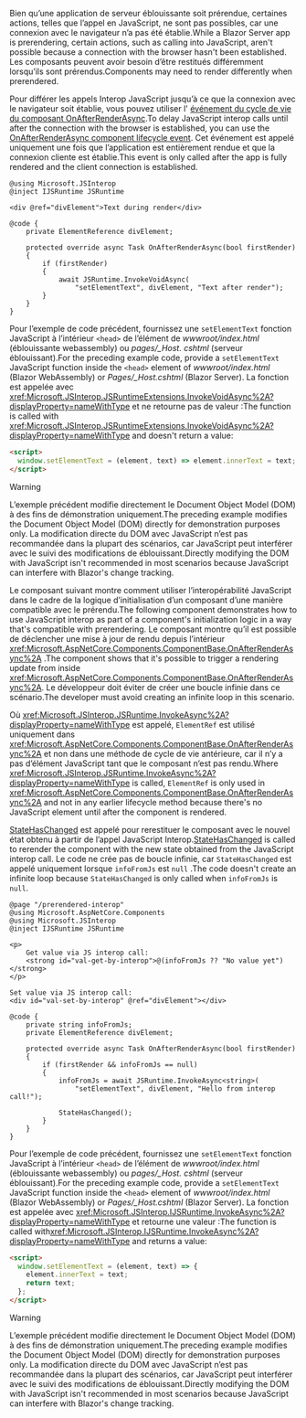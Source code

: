 ---
---
<span data-ttu-id="4fe2b-101">Bien qu’une application de serveur éblouissante soit prérendue, certaines actions, telles que l’appel en JavaScript, ne sont pas possibles, car une connexion avec le navigateur n’a pas été établie.</span><span class="sxs-lookup"><span data-stu-id="4fe2b-101">While a Blazor Server app is prerendering, certain actions, such as calling into JavaScript, aren't possible because a connection with the browser hasn't been established.</span></span> <span data-ttu-id="4fe2b-102">Les composants peuvent avoir besoin d’être restitués différemment lorsqu’ils sont prérendus.</span><span class="sxs-lookup"><span data-stu-id="4fe2b-102">Components may need to render differently when prerendered.</span></span>

<span data-ttu-id="4fe2b-103">Pour différer les appels Interop JavaScript jusqu’à ce que la connexion avec le navigateur soit établie, vous pouvez utiliser l' [événement du cycle de vie du composant OnAfterRenderAsync](xref:blazor/lifecycle#after-component-render).</span><span class="sxs-lookup"><span data-stu-id="4fe2b-103">To delay JavaScript interop calls until after the connection with the browser is established, you can use the [OnAfterRenderAsync component lifecycle event](xref:blazor/lifecycle#after-component-render).</span></span> <span data-ttu-id="4fe2b-104">Cet événement est appelé uniquement une fois que l’application est entièrement rendue et que la connexion cliente est établie.</span><span class="sxs-lookup"><span data-stu-id="4fe2b-104">This event is only called after the app is fully rendered and the client connection is established.</span></span>

```cshtml
@using Microsoft.JSInterop
@inject IJSRuntime JSRuntime

<div @ref="divElement">Text during render</div>

@code {
    private ElementReference divElement;

    protected override async Task OnAfterRenderAsync(bool firstRender)
    {
        if (firstRender)
        {
            await JSRuntime.InvokeVoidAsync(
                "setElementText", divElement, "Text after render");
        }
    }
}
```

<span data-ttu-id="4fe2b-105">Pour l’exemple de code précédent, fournissez une `setElementText` fonction JavaScript à l’intérieur `<head>` de l’élément de *wwwroot/index.html* (éblouissante webassembly) ou *pages/_Host. cshtml* (serveur éblouissant).</span><span class="sxs-lookup"><span data-stu-id="4fe2b-105">For the preceding example code, provide a `setElementText` JavaScript function inside the `<head>` element of *wwwroot/index.html* (Blazor WebAssembly) or *Pages/_Host.cshtml* (Blazor Server).</span></span> <span data-ttu-id="4fe2b-106">La fonction est appelée avec <xref:Microsoft.JSInterop.JSRuntimeExtensions.InvokeVoidAsync%2A?displayProperty=nameWithType> et ne retourne pas de valeur :</span><span class="sxs-lookup"><span data-stu-id="4fe2b-106">The function is called with <xref:Microsoft.JSInterop.JSRuntimeExtensions.InvokeVoidAsync%2A?displayProperty=nameWithType> and doesn't return a value:</span></span>

```html
<script>
  window.setElementText = (element, text) => element.innerText = text;
</script>
```

> [!WARNING]
> <span data-ttu-id="4fe2b-107">L’exemple précédent modifie directement le Document Object Model (DOM) à des fins de démonstration uniquement.</span><span class="sxs-lookup"><span data-stu-id="4fe2b-107">The preceding example modifies the Document Object Model (DOM) directly for demonstration purposes only.</span></span> <span data-ttu-id="4fe2b-108">La modification directe du DOM avec JavaScript n’est pas recommandée dans la plupart des scénarios, car JavaScript peut interférer avec le suivi des modifications de éblouissant.</span><span class="sxs-lookup"><span data-stu-id="4fe2b-108">Directly modifying the DOM with JavaScript isn't recommended in most scenarios because JavaScript can interfere with Blazor's change tracking.</span></span>

<span data-ttu-id="4fe2b-109">Le composant suivant montre comment utiliser l’interopérabilité JavaScript dans le cadre de la logique d’initialisation d’un composant d’une manière compatible avec le prérendu.</span><span class="sxs-lookup"><span data-stu-id="4fe2b-109">The following component demonstrates how to use JavaScript interop as part of a component's initialization logic in a way that's compatible with prerendering.</span></span> <span data-ttu-id="4fe2b-110">Le composant montre qu’il est possible de déclencher une mise à jour de rendu depuis l’intérieur <xref:Microsoft.AspNetCore.Components.ComponentBase.OnAfterRenderAsync%2A> .</span><span class="sxs-lookup"><span data-stu-id="4fe2b-110">The component shows that it's possible to trigger a rendering update from inside <xref:Microsoft.AspNetCore.Components.ComponentBase.OnAfterRenderAsync%2A>.</span></span> <span data-ttu-id="4fe2b-111">Le développeur doit éviter de créer une boucle infinie dans ce scénario.</span><span class="sxs-lookup"><span data-stu-id="4fe2b-111">The developer must avoid creating an infinite loop in this scenario.</span></span>

<span data-ttu-id="4fe2b-112">Où <xref:Microsoft.JSInterop.JSRuntime.InvokeAsync%2A?displayProperty=nameWithType> est appelé, `ElementRef` est utilisé uniquement dans <xref:Microsoft.AspNetCore.Components.ComponentBase.OnAfterRenderAsync%2A> et non dans une méthode de cycle de vie antérieure, car il n’y a pas d’élément JavaScript tant que le composant n’est pas rendu.</span><span class="sxs-lookup"><span data-stu-id="4fe2b-112">Where <xref:Microsoft.JSInterop.JSRuntime.InvokeAsync%2A?displayProperty=nameWithType> is called, `ElementRef` is only used in <xref:Microsoft.AspNetCore.Components.ComponentBase.OnAfterRenderAsync%2A> and not in any earlier lifecycle method because there's no JavaScript element until after the component is rendered.</span></span>

<span data-ttu-id="4fe2b-113">[StateHasChanged](xref:blazor/lifecycle#state-changes) est appelé pour rerestituer le composant avec le nouvel état obtenu à partir de l’appel JavaScript Interop.</span><span class="sxs-lookup"><span data-stu-id="4fe2b-113">[StateHasChanged](xref:blazor/lifecycle#state-changes) is called to rerender the component with the new state obtained from the JavaScript interop call.</span></span> <span data-ttu-id="4fe2b-114">Le code ne crée pas de boucle infinie, car `StateHasChanged` est appelé uniquement lorsque `infoFromJs` est `null` .</span><span class="sxs-lookup"><span data-stu-id="4fe2b-114">The code doesn't create an infinite loop because `StateHasChanged` is only called when `infoFromJs` is `null`.</span></span>

```cshtml
@page "/prerendered-interop"
@using Microsoft.AspNetCore.Components
@using Microsoft.JSInterop
@inject IJSRuntime JSRuntime

<p>
    Get value via JS interop call:
    <strong id="val-get-by-interop">@(infoFromJs ?? "No value yet")</strong>
</p>

Set value via JS interop call:
<div id="val-set-by-interop" @ref="divElement"></div>

@code {
    private string infoFromJs;
    private ElementReference divElement;

    protected override async Task OnAfterRenderAsync(bool firstRender)
    {
        if (firstRender && infoFromJs == null)
        {
            infoFromJs = await JSRuntime.InvokeAsync<string>(
                "setElementText", divElement, "Hello from interop call!");

            StateHasChanged();
        }
    }
}
```

<span data-ttu-id="4fe2b-115">Pour l’exemple de code précédent, fournissez une `setElementText` fonction JavaScript à l’intérieur `<head>` de l’élément de *wwwroot/index.html* (éblouissante webassembly) ou *pages/_Host. cshtml* (serveur éblouissant).</span><span class="sxs-lookup"><span data-stu-id="4fe2b-115">For the preceding example code, provide a `setElementText` JavaScript function inside the `<head>` element of *wwwroot/index.html* (Blazor WebAssembly) or *Pages/_Host.cshtml* (Blazor Server).</span></span> <span data-ttu-id="4fe2b-116">La fonction est appelée avec <xref:Microsoft.JSInterop.IJSRuntime.InvokeAsync%2A?displayProperty=nameWithType> et retourne une valeur :</span><span class="sxs-lookup"><span data-stu-id="4fe2b-116">The function is called with<xref:Microsoft.JSInterop.IJSRuntime.InvokeAsync%2A?displayProperty=nameWithType> and returns a value:</span></span>

```html
<script>
  window.setElementText = (element, text) => {
    element.innerText = text;
    return text;
  };
</script>
```

> [!WARNING]
> <span data-ttu-id="4fe2b-117">L’exemple précédent modifie directement le Document Object Model (DOM) à des fins de démonstration uniquement.</span><span class="sxs-lookup"><span data-stu-id="4fe2b-117">The preceding example modifies the Document Object Model (DOM) directly for demonstration purposes only.</span></span> <span data-ttu-id="4fe2b-118">La modification directe du DOM avec JavaScript n’est pas recommandée dans la plupart des scénarios, car JavaScript peut interférer avec le suivi des modifications de éblouissant.</span><span class="sxs-lookup"><span data-stu-id="4fe2b-118">Directly modifying the DOM with JavaScript isn't recommended in most scenarios because JavaScript can interfere with Blazor's change tracking.</span></span>
